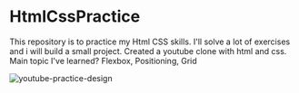 # HtmlCssPractice
This repository is to practice my Html CSS skills. I'll solve a lot of exercises and i will build a small project.
Created a youtube clone with html and css.
Main topic I've learned?
Flexbox,
Positioning,
Grid


![youtube-practice-design](assets/img.png)
